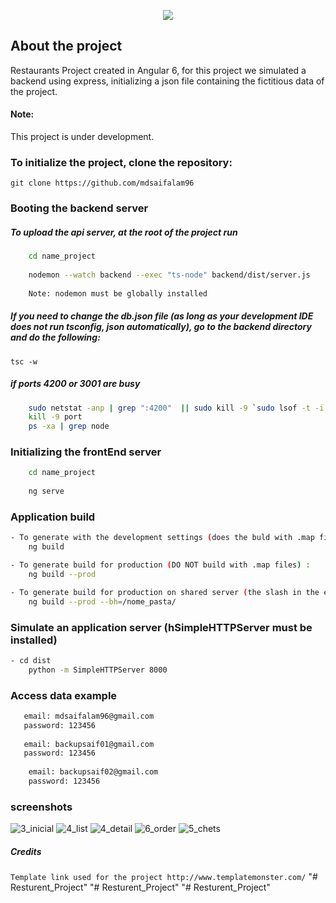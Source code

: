 <p align="center"><img src="https://angular.io/assets/images/logos/angular/logo-nav@2x.png"></p>

## About the project

Restaurants Project created in Angular 6, for this project we simulated a backend using express, initializing a json 
file containing the fictitious data of the project.

#### Note: 
This project is under development.

### To initialize the project, clone the repository:
`git clone https://github.com/mdsaifalam96`


### Booting the backend server

##### To upload the api server, at the root of the project run

```sh 
    cd name_project
    
    nodemon --watch backend --exec "ts-node" backend/dist/server.js
    
    Note: nodemon must be globally installed
```

##### If you need to change the db.json file (as long as your development IDE does not run tsconfig, json automatically), go to the backend directory and do the following:
`tsc -w`



##### if ports 4200 or 3001 are busy
```sh 
    sudo netstat -anp | grep ":4200"  || sudo kill -9 `sudo lsof -t -i:4200`
    kill -9 port
    ps -xa | grep node 
```

### Initializing the frontEnd server

```sh 
    cd name_project
    
    ng serve
```

### Application build
```sh
- To generate with the development settings (does the buld with .map files):
    ng build
```
```sh
- To generate build for production (DO NOT build with .map files) :
    ng build --prod
```
```sh
- To generate build for production on shared server (the slash in the end is important)
    ng build --prod --bh=/nome_pasta/
```

### Simulate an application server (hSimpleHTTPServer must be installed)
```sh
- cd dist
    python -m SimpleHTTPServer 8000 
```

### Access data example
```sh
   email: mdsaifalam96@gmail.com
   password: 123456
   
   email: backupsaif01@gmail.com
   password: 123456 
   
    email: backupsaif02@gmail.com
    password: 123456 
```
### screenshots
![3_inicial](https://user-images.githubusercontent.com/5189618/42416796-aac5e15c-824e-11e8-899f-e0144ab5b4d6.png)
![4_list](https://user-images.githubusercontent.com/5189618/42416795-aaa6c25e-824e-11e8-908b-860397fad317.png)
![4_detail](https://user-images.githubusercontent.com/5189618/42416793-aa674dc2-824e-11e8-87f7-5ceb48ae6da1.png)
![6_order](https://user-images.githubusercontent.com/5189618/42416792-aa3f345e-824e-11e8-9334-0d4a6d2ad898.png)
![5_chets](https://user-images.githubusercontent.com/5189618/42416794-aa880fee-824e-11e8-8f18-3e79a7d38809.png)

##### Credits
`Template link used for the project http://www.templatemonster.com/`
"# Resturent_Project" 
"# Resturent_Project" 
"# Resturent_Project" 
